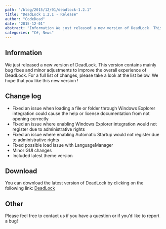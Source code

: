 ```yaml
---
path: "/blog/2015/12/01/deadlock-1.2.1"
title: "DeadLock 1.2.1 - Release"
author: "CodeDead"
date: "2015-12-01"
abstract: "Information We just released a new version of DeadLock. This version contains mainly bug fixes and minor adjustments to improve the overall experience of DeadLock. For a full list of changes, please take a look at the list below. We hope that you like..."
categories: "C#, News"
---
```

## Information

We just released a new version of DeadLock. This version contains mainly bug fixes and minor adjustments to improve the overall experience of DeadLock. For a full list of changes, please take a look at the list below. We hope that you like this new version !

## Change log

* Fixed an issue when loading a file or folder through Windows Explorer integration could cause the help or license documentation from not opening correctly
* Fixed an issue where enabling Windows Explorer integration would not register due to administrative rights
* Fixed an issue where enabling Automatic Startup would not register due to administrative rights
* Fixed possible load issue with LanguageManager
* Minor GUI changes
* Included latest theme version

## Download

You can download the latest version of DeadLock by clicking on the following link:
<a href="/software/deadlock">DeadLock</a>

## Other

Please feel free to contact us if you have a question or if you’d like to report a bug!
